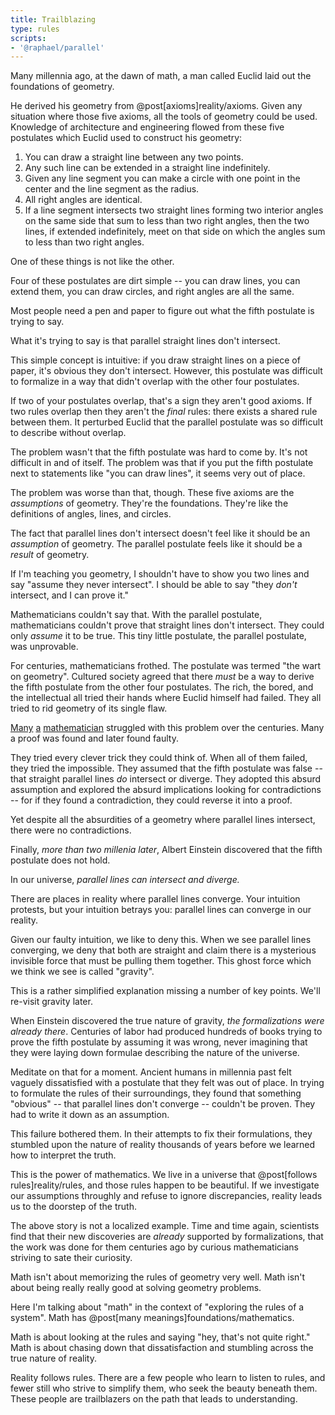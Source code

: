 ```yaml
---
title: Trailblazing
type: rules
scripts:
- '@raphael/parallel'
---
```

Many millennia ago, at the dawn of math, a man called Euclid laid out the foundations of geometry.

He derived his geometry from @post[axioms]reality/axioms. Given any situation where those five axioms, all the tools of geometry could be used. Knowledge of architecture and engineering flowed from these five postulates which Euclid used to construct his geometry:

1. You can draw a straight line between any two points.
2. Any such line can be extended in a straight line indefinitely.
3. Given any line segment you can make a circle with one point in the center and the line segment as the radius.
4. All right angles are identical.
5. If a line segment intersects two straight lines forming two interior angles on the same side that sum to less than two right angles, then the two lines, if extended indefinitely, meet on that side on which the angles sum to less than two right angles.

One of these things is not like the other.

Four of these postulates are dirt simple -- you can draw lines, you can extend them, you can draw circles, and right angles are all the same.

Most people need a pen and paper to figure out what the fifth postulate is trying to say.

What it's trying to say is that parallel straight lines don't intersect.

This simple concept is intuitive: if you draw straight lines on a piece of paper, it's obvious they don't intersect. However, this postulate was difficult to formalize in a way that didn't overlap with the other four postulates.

If two of your postulates overlap, that's a sign they aren't good axioms. If two rules overlap then they aren't the *final* rules: there exists a shared rule between them. It perturbed Euclid that the parallel postulate was so difficult to describe without overlap.

The problem wasn't that the fifth postulate was hard to come by. It's not difficult in and of itself. The problem was that if you put the fifth postulate next to statements like "you can draw lines", it seems very out of place.

The problem was worse than that, though. These five axioms are the *assumptions* of geometry. They're the foundations. They're like the definitions of angles, lines, and circles.

The fact that parallel lines don't intersect doesn't feel like it should be an *assumption* of geometry. The parallel postulate feels like it should be a *result* of geometry.

If I'm teaching you geometry, I shouldn't have to show you two lines and say "assume they never intersect". I should be able to say "they *don't* intersect, and I can prove it."

Mathematicians couldn't say that. With the parallel postulate, mathematicians couldn't prove that straight lines don't intersect. They could only *assume* it to be true. This tiny little postulate, the parallel postulate, was unprovable.

<div class="parallel"></div>

For centuries, mathematicians frothed. The postulate was termed "the wart on geometry". Cultured society agreed that there *must* be a way to derive the fifth postulate from the other four postulates. The rich, the bored, and the intellectual all tried their hands where Euclid himself had failed. They all tried to rid geometry of its single flaw.

[Many](http://en.wikipedia.org/wiki/Proclus) [a](http://en.wikipedia.org/wiki/Omar_Khayy%C3%A1m) [mathematician](http://en.wikipedia.org/wiki/Nasir_al-Din_al-Tusi) struggled with this problem over the centuries. Many a proof was found and later found faulty.

They tried every clever trick they could think of. When all of them failed, they tried the impossible. They assumed that the fifth postulate was false -- that straight parallel lines *do* intersect or diverge. They adopted this absurd assumption and explored the absurd implications looking for contradictions -- for if they found a contradiction, they could reverse it into a proof.

Yet despite all the absurdities of a geometry where parallel lines intersect, there were no contradictions.

<div class="bent"></div>

Finally, *more than two millenia later*, Albert Einstein discovered that the fifth postulate does not hold.

In our universe, *parallel lines can intersect and diverge.*

There are places in reality where parallel lines converge. Your intuition protests, but your intuition betrays you: parallel lines can converge in our reality.

Given our faulty intuition, we like to deny this. When we see parallel lines converging, we deny that both are straight and claim there is a mysterious invisible force that must be pulling them together. This ghost force which we think we see is called "<span class="info" markdown="inline">gravity</span>".

<aside class="info" markdown="block">
This is a rather simplified explanation missing a number of key points. We'll re-visit gravity later.
</aside>

When Einstein discovered the true nature of gravity, *the formalizations were already there*. Centuries of labor had produced hundreds of books trying to prove the fifth postulate by assuming it was wrong, never imagining that they were laying down formulae describing the nature of the universe.

Meditate on that for a moment. Ancient humans in millennia past felt vaguely dissatisfied with a postulate that they felt was out of place. In trying to formulate the rules of their surroundings, they found that something "obvious" -- that parallel lines don't converge -- couldn't be proven. They had to write it down as an assumption.

This failure bothered them. In their attempts to fix their formulations, they stumbled upon the nature of reality thousands of years before we learned how to interpret the truth.

This is the power of mathematics. We live in a universe that @post[follows rules]reality/rules, and those rules happen to be beautiful. If we investigate our assumptions throughly and refuse to ignore discrepancies, reality leads us to the doorstep of the truth.

The above story is not a localized example. Time and time again, scientists find that their new discoveries are *already* supported by formalizations, that the work was done for them centuries ago by curious mathematicians striving to sate their curiosity.

<span class="info" markdown="inline">Math</span> isn't about memorizing the rules of geometry very well. Math isn't about being really really good at solving geometry problems.

<aside class="info" markdown="block">
Here I'm talking about "math" in the context of "exploring the rules of a system". Math has @post[many meanings]foundations/mathematics.
</aside>

Math is about looking at the rules and saying "hey, that's not quite right." Math is about chasing down that dissatisfaction and stumbling across the true nature of reality.

Reality follows rules. There are a few people who learn to listen to rules, and fewer still who strive to simplify them, who seek the beauty beneath them. These people are trailblazers on the path that leads to understanding.
